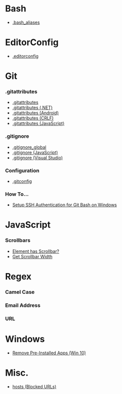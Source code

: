 # Bash

- [.bash_aliases](https://gist.github.com/bsara/f89ce808398a82705ff2)



# EditorConfig

- [.editorconfig](https://gist.github.com/bsara/371d526a09192708a079)



# Git

### .gitattributes

- [.gitattributes](https://gist.github.com/bsara/98a502255e01933dd24c)
- [.gitattributes (.NET)](https://gist.github.com/bsara/b197723d9d7d29fd2916)
- [.gitattributes (Android)](https://gist.github.com/bsara/f50bdb16bea8601faec9)
- [.gitattributes (CRLF)](https://gist.github.com/bsara/492da2a09f69b49202af)
- [.gitattributes (JavaScript)](https://gist.github.com/bsara/915921b0cc4a7def748c)

### .gitignore

- [.gitignore_global](https://gist.github.com/bsara/222298560def65c1a655)
- [.gitignore (JavaScript)](https://gist.github.com/bsara/35ade5031d120c08adad)
- [.gitignore (Visual Studio)](https://gist.github.com/bsara/d5912bfe2b9b22f2e425)

### Configuration

- [.gitconfig](https://gist.github.com/bsara/4a7069cc3319d1ec63d7cc4242921cc2)

### How To...

- [Setup SSH Authentication for Git Bash on Windows](https://gist.github.com/bsara/5c4d90db3016814a3d2fe38d314f9c23#setup-ssh-authentication-for-git-bash-on-windows)



# JavaScript

### Scrollbars

- [Element has Scrollbar?](https://gist.github.com/bsara/be9b2a30ec7a629062a0e244771ab1ed)
- [Get Scrollbar Width](https://gist.github.com/bsara/c60dd6bbb04e0969221f607f0df68716)



# Regex

### Camel Case
<script src="https://gist.github.com/bsara/c105f81448f0e4d5f9574d144e007711.js"><script>

### CSS Class Name
<script src="https://gist.github.com/bsara/688b32fc0f853f96f98000229b9f9baf.js"></script>

### Email Address
<script src="https://gist.github.com/bsara/8313243.js"></script>

### URL
<script src="https://gist.github.com/bsara/8313247.js"></script>



# Windows

- [Remove Pre-Installed Apps (Win 10)](https://gist.github.com/bsara/be97dab52542e04813ff)



# Misc.

- [hosts (Blocked URLs)](https://gist.github.com/bsara/646b39f0e18afbd41559)
